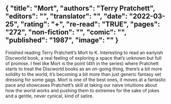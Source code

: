 {
 "title": "Mort",
 "authors": "Terry Pratchett",
 "editors": "",
 "translator": "",
 "date": "2022-03-25",
 "rating": "+",
 "re-read": "TRUE",
 "pages": "272",
 "non-fiction": "",
 "comic": "",
 "published": "1987",
 "image": ""
}
---

Finished reading Terry Pratchett’s Mort to K. Interesting to read an earlyish Discworld book, a real feeling of exploring a space that’s unknown but full of promise. I feel like Mort is the point (4th in the series) where Pratchett starts to treat the Discworld books as an on-going thing, there’s a bit more solidity to the world, it’s becoming a bit more than just generic fantasy set dressing for some gags. Mort is one of the best ones, it moves at a fantastic pace and showcases Pratchett’s skill at taking our naive intuitions about how the world works and pushing them to extremes for the sake of jokes and a gentle, never cynical, kind of satire.